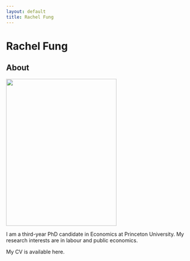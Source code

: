 ```yaml
---
layout: default
title: Rachel Fung
---
```

<div class="blurb">
	<h1>Rachel Fung</h1>
</div>


## About
<img src="https://rachelylfung.github.io/assets/headshot.jpg" width="300" height="400"/>

I am a third-year PhD candidate in Economics at Princeton University. My research interests are in labour and public economics.

My CV is available here.

